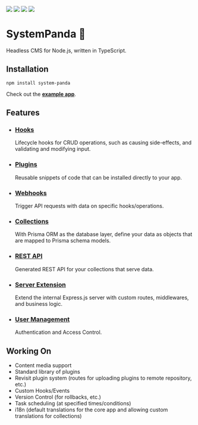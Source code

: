 ![](https://img.shields.io/npm/v/system-panda?style=for-the-badge)
![](https://img.shields.io/npm/dt/system-panda?style=for-the-badge)
![](https://img.shields.io/github/last-commit/serhankileci/system-panda?style=for-the-badge)
![](https://img.shields.io/github/license/serhankileci/system-panda?style=for-the-badge)

# **SystemPanda** 🐼
Headless CMS for Node.js, written in TypeScript.

## **Installation**
```
npm install system-panda
```

Check out the [**example app**](https://github.com/serhankileci/system-panda/blob/main/docs/get-started.md).

## **Features**
- ### [**Hooks**](https://github.com/serhankileci/system-panda/blob/main/docs/hooks.md)
	Lifecycle hooks for CRUD operations, such as causing side-effects, and validating and modifying input.
- ### [**Plugins**](https://github.com/serhankileci/system-panda/blob/main/docs/plugins.md)
	Reusable snippets of code that can be installed directly to your app.
- ### [**Webhooks**](https://github.com/serhankileci/system-panda/blob/main/docs/webhooks.md)
	Trigger API requests with data on specific hooks/operations.
- ### [**Collections**](https://github.com/serhankileci/system-panda/blob/main/docs/collections.md)
	With Prisma ORM as the database layer, define your data as objects that are mapped to Prisma schema models.
- ### [**REST API**](https://github.com/serhankileci/system-panda/blob/main/docs/rest-api.md)
	Generated REST API for your collections that serve data.
- ### [**Server Extension**](https://github.com/serhankileci/system-panda/blob/main/docs/server-extension.md)
	Extend the internal Express.js server with custom routes, middlewares, and business logic.
- ### [**User Management**](https://github.com/serhankileci/system-panda/blob/main/docs/user-management.md)
	Authentication and Access Control.

## **Working On**
- Content media support
- Standard library of plugins
- Revisit plugin system (routes for uploading plugins to remote repository, etc.)
- Custom Hooks/Events
- Version Control (for rollbacks, etc.)
- Task scheduling (at specified times/conditions)
- i18n (default translations for the core app and allowing custom translations for collections)
